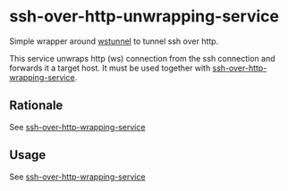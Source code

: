 # ssh-over-http-unwrapping-service

Simple wrapper around [wstunnel](https://github.com/erebe/wstunnel) to tunnel ssh over http.

This service unwraps http (ws) connection from the ssh connection and forwards it a target host.
It must be used together with [ssh-over-http-wrapping-service](https://github.com/cecemel/ssh-over-http-wrapping-service).

## Rationale
See [ssh-over-http-wrapping-service](https://github.com/cecemel/ssh-over-http-wrapping-service)

## Usage
See [ssh-over-http-wrapping-service](https://github.com/cecemel/ssh-over-http-wrapping-service)
